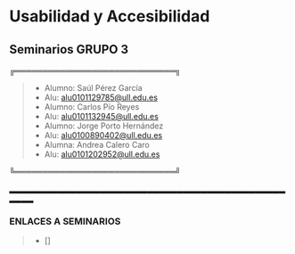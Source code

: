 # Usabilidad y Accesibilidad
## Seminarios GRUPO 3

╔═════════════════════════════╗

> - Alumno: Saúl Pérez García
> - Alu: [alu0101129785@ull.edu.es](alu0101129785@ull.edu.es)
> - Alumno: Carlos Pío Reyes
> - Alu: [alu0101132945@ull.edu.es](alu0101132945@ull.edu.es)
> - Alumno: Jorge Porto Hernández
> - Alu: [alu0100890402@ull.edu.es](alu0100890402@ull.edu.es)
> - Alumna: Andrea Calero Caro
> - Alu: [alu0101202952@ull.edu.es](alu0101202952@ull.edu.es)

╚═════════════════════════════╝


▂▂▂▂▂▂▂▂▂▂▂▂▂▂▂▂▂▂▂▂▂▂▂▂▂▂▂▂▂▂▂▂▂▂▂▂▂▂▂▂▂▂▂▂▂▂▂▂▂▂


### ENLACES A SEMINARIOS

> - []
